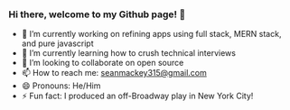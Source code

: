 ### Hi there, welcome to my Github page! 👋

- 🔭 I’m currently working on refining apps using full stack, MERN stack, and pure javascript
- 🌱 I’m currently learning how to crush technical interviews
- 👯 I’m looking to collaborate on open source 
- 📫 How to reach me: seanmackey315@gmail.com
- 😄 Pronouns: He/Him
- ⚡ Fun fact: I produced an off-Broadway play in New York City!
